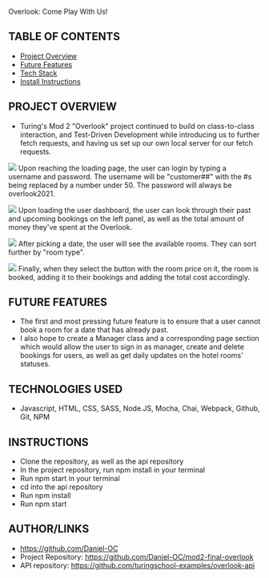 Overlook: Come Play With Us!


## TABLE OF CONTENTS
- [Project Overview](#project-overview)
- [Future Features](#future-features)
- [Tech Stack](#technologies-used)
- [Install Instructions](#instructions)

## PROJECT OVERVIEW 
- Turing's Mod 2 "Overlook" project continued to build on class-to-class interaction, and Test-Driven Development while introducing us to further fetch requests, and having us set up our own local server for our fetch requests.


![](https://media.giphy.com/media/pwyDkxoIMEJawV6oGP/giphy.gif)
Upon reaching the loading page, the user can login by typing a username and password.
The username will be "customer##" with the #s being replaced by a number under 50.
The password will always be overlook2021.

![](https://media.giphy.com/media/trkagNOEzWpKc8YUHy/giphy.gif)
Upon loading the user dashboard, the user can look through their past and upcoming bookings on the left panel, as well as the total amount of money they've spent at the Overlook.

![](https://media.giphy.com/media/AezzI2Xk4t82rGQZxy/giphy.gif)
After picking a date, the user will see the available rooms. They can sort further by "room type".

![](https://media.giphy.com/media/j7ah9cqewKKhHrsEMs/giphy.gif)
Finally, when they select the button with the room price on it, the room is booked, adding it to their bookings and adding the total cost accordingly.


## FUTURE FEATURES
- The first and most pressing future feature is to ensure that a user cannot book a room for a date that has already past.
- I also hope to create a Manager class and a corresponding page section which would allow the user to sign in as manager, create and delete bookings for users, as well as get daily updates on the hotel rooms' statuses.

## TECHNOLOGIES USED 
- Javascript, HTML, CSS, SASS, Node.JS, Mocha, Chai, Webpack, Github, Git, NPM

## INSTRUCTIONS
- Clone the repository, as well as the api repository
- In the project repository, run npm install in your terminal
- Run npm start in your terminal
- cd into the api repository
- Run npm install
- Run npm start

## AUTHOR/LINKS
- https://github.com/Daniel-OC
- Project Repository: https://github.com/Daniel-OC/mod2-final-overlook 
- API repository: https://github.com/turingschool-examples/overlook-api 